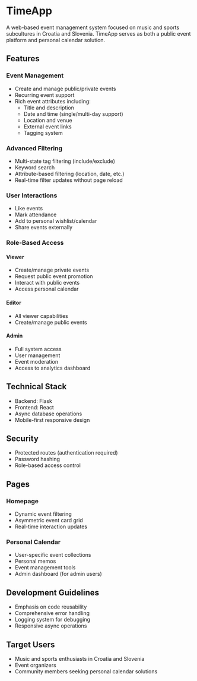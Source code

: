 # TimeApp

A web-based event management system focused on music and sports subcultures in Croatia and Slovenia. TimeApp serves as both a public event platform and personal calendar solution.

## Features

### Event Management
- Create and manage public/private events
- Recurring event support
- Rich event attributes including:
  - Title and description
  - Date and time (single/multi-day support)
  - Location and venue
  - External event links
  - Tagging system
  
### Advanced Filtering
- Multi-state tag filtering (include/exclude)
- Keyword search
- Attribute-based filtering (location, date, etc.)
- Real-time filter updates without page reload

### User Interactions
- Like events
- Mark attendance
- Add to personal wishlist/calendar
- Share events externally

### Role-Based Access
#### Viewer
- Create/manage private events
- Request public event promotion
- Interact with public events
- Access personal calendar

#### Editor
- All viewer capabilities
- Create/manage public events

#### Admin
- Full system access
- User management
- Event moderation
- Access to analytics dashboard

## Technical Stack
- Backend: Flask
- Frontend: React
- Async database operations
- Mobile-first responsive design

## Security
- Protected routes (authentication required)
- Password hashing
- Role-based access control

## Pages

### Homepage
- Dynamic event filtering
- Asymmetric event card grid
- Real-time interaction updates

### Personal Calendar
- User-specific event collections
- Personal memos
- Event management tools
- Admin dashboard (for admin users)

## Development Guidelines
- Emphasis on code reusability
- Comprehensive error handling
- Logging system for debugging
- Responsive async operations

## Target Users
- Music and sports enthusiasts in Croatia and Slovenia
- Event organizers
- Community members seeking personal calendar solutions
